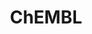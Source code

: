 ---
layout: default
bigquery: https://console.cloud.google.com/bigquery?p=patents-public-data&d=ebi_chembl&page=dataset
citation: '"The ChEMBL database in 2017." Anna Gaulton, Anne Hersey, Michał Nowotka,
  A Patrícia Bento, Jon Chambers, David Mendez, Prudence Mutowo, Francis Atkinson,
  Louisa J Bellis, Elena Cibrián-Uhalte, Mark Davies, Nathan Dedman, Anneli Karlsson,
  María Paula Magariños, John P Overington, George Papadatos, Ines Smit, Andrew R
  Leach Nucleic acids Research (2017) 45 (Database Issue), D945-D954'
contributors: European Bioinformatics Institute
cost: None
description: ChEMBL Data is a manually curated database of small molecules used in
  drug discovery, including information about existing patented drugs.
documentation: 'schema: https://www.ebi.ac.uk/chembl/db_schema


  '
last_edit: 04/12/2022, 20:02:51
location: https://console.cloud.google.com/marketplace/product/google_patents_public_datasets/chembl
maintained_by: EMBL-EBI, an outstation of European Molecular Biology Laboratory
related_publications: '

  ChEMBL: towards direct deposition of bioassay data.


  Mendez D, Gaulton A, Bento AP, Chambers J, De Veij M, Félix E, Magariños MP, Mosquera
  JF, Mutowo P, Nowotka M, Gordillo-Marañón M, Hunter F, Junco L, Mugumbate G, Rodriguez-Lopez
  M, Atkinson F, Bosc N, Radoux CJ, Segura-Cabrera A, Hersey A, Leach AR.


  — Nucleic Acids Res. 2019; 47(D1):D930-D940. doi: 10.1093/nar/gky1075

  '
schema_fields:
- l3
- warning_description
- qed_weighted
- accession
- curated_by
- ddd_comment
- protein_class_desc
- status
- smarts
- authors
- mol_frac_id
- assay_strain
- isoform
- patent_no
- route
- subgroup
- uo_units
- ref_id
- hba_lipinski
- frac_class_id
- cl_lincs_id
- usan_stem_id
- withdrawn_flag
- acd_most_apka
- predbind_id
- drug_record_id
- updated_on
- level4
- structure_type
- usan_year
- level4_description
- num_alerts
- first_in_class
- rgid
- class_level
- sei
- dosage_form
- type
- domain_description
- target_mapping
- le
- aidx
- num_ro5_violations
- level5
- pathway_id
- canonical_smiles
- bto_id
- selectivity_comment
- drugind_id
- indref_id
- data_validity_comment
- idx
- activity_count
- l8
- mecref_id
- warning_type
- path
- publication_number
- doi
- level1_description
- set_name
- result_flag
- mol_atc_id
- record_id
- ref_type
- standard_text_value
- cell_source_tissue
- relationship_type
- parent_id
- acd_logp
- end_position
- stem
- chirality
- pubmed_id
- molecular_species
- text_value
- confidence_score
- confidence
- src_id
- class_type
- src_description
- activity_id
- inorganic_flag
- mc_target_name
- innovator_company
- disease_efficacy
- orig_description
- toid
- std_act_id
- priority
- target_type
- usan_substem
- molregno
- parent_type
- hbd
- warnref_id
- helm_notation
- sitecomp_id
- db_source
- mesh_heading
- natural_product
- irac_class_id
- delist_flag
- alert_id
- standard_inchi_key
- value
- warning_year
- src_short_name
- prod_pat_id
- biocomp_id
- standard_relation
- homologue
- drug_product_flag
- journal
- assay_subcellular_fraction
- nda_type
- patent_expire_date
- major_class
- units
- tid
- parenteral
- comments
- source
- protein_class_id
- updated_by
- hbd_lipinski
- l7
- enzyme_tid
- direct_interaction
- annotation
- l1
- sequence
- doc_id
- targcomp_id
- domain_id
- cell_ontology_id
- num_lipinski_ro5_violations
- published_type
- withdrawn_reason
- job_id
- acd_most_bpka
- standard_upper_value
- mol_irac_id
- assay_desc
- dosed_ingredient
- topical
- entity_id
- active_molregno
- species_group_flag
- smid
- withdrawn_class
- actsm_id
- ridx
- mc_tax_id
- normal_range_min
- comp_class_id
- availability_type
- comp_go_id
- ap_id
- target_desc
- max_phase_for_ind
- compd_id
- ad_type
- assay_tax_id
- hrac_class_id
- parameter_type
- cell_id
- parameter_value
- frac_code
- qudt_units
- definition
- chebi_par_id
- standard_type
- l2
- lle
- parent_go_id
- trade_name
- stat
- hrac_code
- version
- metabolite_record_id
- formulation_id
- l5
- creation_date
- cellosaurus_id
- start_position
- mechanism_of_action
- assay_test_type
- clo_id
- ro3_pass
- issue
- assay_type
- mec_id
- usan_stem
- company
- protein_class_synonym
- variant_id
- cell_name
- standard_value
- entity_type
- cell_source_tax_id
- first_approval
- standard_inchi
- go_id
- full_mwt
- approval_date
- polymer_flag
- mechanism_comment
- substrate_record_id
- molecule_type
- relationship_desc
- relationship
- first_page
- aromatic_rings
- compsyn_id
- cx_logp
- last_active
- parent_molregno
- component_synonym
- ddd_id
- enzyme_name
- mol_hrac_id
- submission_date
- tid_fixed
- year
- max_phase
- upper_value
- mw_freebase
- ddd_units
- l4
- research_stem
- bao_id
- warning_class
- alert_set_id
- indication_class
- level3_description
- bao_endpoint
- oral
- pref_name
- activity_comment
- sequence_md5sum
- product_id
- ref_url
- assay_class_id
- cpd_str_alert_id
- domain_type
- assay_organism
- who_extra
- curation_comment
- molfile
- warning_id
- as_id
- level3
- drug_substance_flag
- protclasssyn_id
- withdrawn_country
- level2_description
- patent_use_code
- molecular_mechanism
- usan_stem_definition
- full_molformula
- relation
- assay_tissue
- assay_category
- standard_flag
- assay_param_id
- patent_id
- black_box_warning
- country
- compound_key
- compound_name
- ass_cls_map_id
- component_id
- cell_description
- met_id
- previous_company
- efo_term
- src_assay_id
- ingredient
- met_conversion
- ddd_admr
- syn_type
- applicant_full_name
- src_compound_id
- tbl
- efo_id
- acd_logd
- site_name
- strength
- assay_cell_type
- cx_logd
- cidx
- cx_most_apka
- targrel_id
- oc_id
- metref_id
- aspect
- published_relation
- log_id
- cell_source_organism
- molsyn_id
- caloha_id
- related_tid
- normal_range_max
- cx_most_bpka
- pathway_key
- co_stem_id
- stem_class
- withdrawn_year
- mesh_id
- published_units
- short_name
- level2
- chembl_id
- source_domain_id
- volume
- hba
- level1
- action_type
- published_value
- who_name
- organism
- description
- ddd_value
- tissue_id
- irac_code
- alogp
- doc_type
- prediction_method
- component_type
- tax_id
- therapeutic_flag
- active_ingredient
- prodrug
- mutation
- mc_target_type
- mw_monoisotopic
- binding_site_comment
- psa
- uberon_id
- l6
- mc_target_accession
- db_version
- pchembl_value
- downgraded
- bei
- synonyms
- site_id
- res_stem_id
- rtb
- last_page
- standard_units
- warning_country
- bao_format
- label
- heavy_atoms
- atc_code
- mc_organism
- met_comment
- potential_duplicate
- alert_name
- title
- assay_id
- domain_name
- abstract
- site_residues
- assay_source
- name
shortname: chembl
tags:
- biotechnology
- health
- chemical
- bioinformatics
- medical
terms_of_use: CC BY-SA 3.0
title: ChEMBL
uuid: e232a192-965c-4ec9-904c-155b6dfe56c5
---